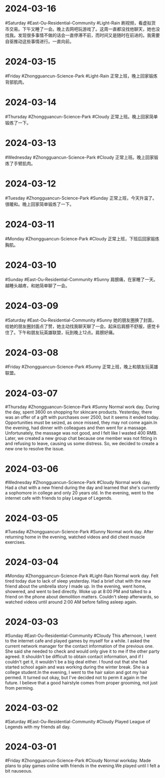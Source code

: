 # 2024-03-16
#Saturday  #East-Ou-Residential-Community  #Light-Rain 
刷视频，看虚拟货币交易。下午又睡了一会。晚上去网吧玩游戏了。这周一直都没找他聊天，她也没找我。发现很多事情不做的话会一直停滞不前，而时间又是随时在前进的。我需要自驱推动这些事情进行。一直向前。

# 2024-03-15
#Friday   #Zhongguancun-Science-Park   #Light-Rain 
正常上班，晚上回家锻炼背部肌肉。

# 2024-03-14
#Thursday   #Zhongguancun-Science-Park   #Cloudy 
正常上班。晚上回家简单锻炼了一下。
# 2024-03-13
#Wednesday   #Zhongguancun-Science-Park   #Cloudy 
正常上班。晚上回家锻炼了手臂肌肉。

# 2024-03-12
#Tuesday   #Zhongguancun-Science-Park   #Sunday 
正常上班，今天升温了。很暖和。晚上回家简单锻炼了一下。

# 2024-03-11
#Monday #Zhongguancun-Science-Park  #Cloudy 
正常上班，下班后回家锻炼胸肌。

# 2024-03-10
#Sunday  #East-Ou-Residential-Community   #Sunny 
肩膀痛，在家睡了一天。越睡头越疼，和她简单聊了一会。

# 2024-03-09
#Saturday  #East-Ou-Residential-Community   #Sunny 
她的朋友圈换了封面，给她的朋友圈封面点了赞，她主动找我聊天聊了一会。起床后肩膀不舒服，感觉卡住了。下午和朋友玩英雄联盟，玩到晚上12点。肩膀好痛。

# 2024-03-08
#Friday #Zhongguancun-Science-Park  #Sunny 
正常上班，晚上和朋友玩英雄联盟。

# 2024-03-07
#Thursday #Zhongguancun-Science-Park  #Sunny 
Normal work day. During the day, spent 3600 on shopping for skincare products. Yesterday, there was an offer of a gift with purchases over 2500, but it seems it ended today. Opportunities must be seized, as once missed, they may not come again.In the evening, had dinner with colleagues and then went for a massage. Unfortunately, the massage was not good, and I felt like I wasted 400 RMB. Later, we created a new group chat because one member was not fitting in and refusing to leave, causing us some distress. So, we decided to create a new one to resolve the issue.

# 2024-03-06
#Wednesday  #Zhongguancun-Science-Park  #Cloudy 
Normal work day. Had a chat with a new friend during the day and learned that she's currently a sophomore in college and only 20 years old. In the evening, went to the internet cafe with friends to play League of Legends.

# 2024-03-05
#Tuesday  #Zhongguancun-Science-Park  #Sunny 
Normal work day. After returning home in the evening, watched videos and did chest muscle exercises.

# 2024-03-04
#Monday #Zhongguancun-Science-Park  #Light-Rain 
Normal work day. Felt tired today due to lack of sleep yesterday. Had a brief chat with the new friend about the umbrella story I made up. In the evening, went home, showered, and went to bed directly. Woke up at 8:00 PM and talked to a friend on the phone about demolition matters. Couldn't sleep afterwards, so watched videos until around 2:00 AM before falling asleep again.

# 2024-03-03
#Sunday #East-Ou-Residential-Community  #Cloudy 
This afternoon, I went to the internet cafe and played games by myself for a while. I asked the current network manager for the contact information of the previous one. She said she needed to check and would only give it to me if the other party agreed. It shouldn't be difficult to obtain contact information, and if I couldn't get it, it wouldn't be a big deal either. I found out that she had started school again and was working during the winter break. She is a college student.In the evening, I went to the hair salon and got my hair permed. It turned out okay, but I've decided not to perm it again in the future. I believe that a good hairstyle comes from proper grooming, not just from perming.

# 2024-03-02
#Saturday  #East-Ou-Residential-Community  #Cloudy 
Played League of Legends with my friends all day.


# 2024-03-01
#Friday #Zhongguancun-Science-Park  #Cloudy 
Normal workday. Made plans to play games online with friends in the evening.We played until I felt a bit nauseous.